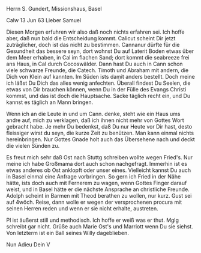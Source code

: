 Herrn S. Gundert, Missionshaus, Basel

 Calw 13 Jun 63
Lieber Samuel

Diesen Morgen erfuhren wir also daß noch nichts erfahren sei. Ich hoffe aber, daß nun bald die Entscheidung kommt. Calicut scheint Dir jetzt zuträglicher, doch ist das nicht zu bestimmen. Cannanur dürfte für die Gesundheit das bessere seyn, dort wohnst Du auf Laterit Boden etwas über dem Meer erhaben, in Cal im flachen Sand; dort kommt die seabreeze frei ans Haus, in Cal durch Cocoswälder. Dann hast Du auch in Cann schon viele schwarze Freunde, die Catech. Timoth und Abraham mit andern, die Dich von Klein auf kannten. Im Süden ists damit anders bestellt. Doch meine ich läßst Du Dich das alles wenig anfechten. Überall findest Du Seelen, die etwas von Dir brauchen können, wenn Du in der Fülle des Evangs Christi kommst, und das ist doch die Hauptsache. Sacke täglich recht ein, und Du kannst es täglich an Mann bringen.

Wenn ich an die Leute in und um Cann. denke, steht wie ein Haus ums andre auf, mich zu verklagen, daß ich ihnen nicht mehr von Gottes Wort gebracht habe. Je mehr Du bedenkst, daß Du nur Heute vor Dir hast, desto fleissiger wirst du seyn, die kurze Zeit zu benützen. Man kann einmal nichts hereinbringen. Nur Gottes Gnade holt auch das Übersehene nach und deckt die vielen Sünden zu.

Es freut mich sehr daß Ost nach Stuttg schreiben wollte wegen Fried's. Nur meine ich habe Großmama dort auch schon nachgefragt. Immerhin ist es etwas anderes ob Ost anklopft oder unser eines. Vielleicht kannst Du auch in Basel einmal eine Anfrage vorbringen. So gern ich Fried in der Nähe hätte, ists doch auch mit Fernerem zu wagen, wenn Gottes Finger darauf weist, und in Basel hätte er die nächste Ansprache an christliche Freunde. 
Adolph scheint in Barmen mit Theod berathen zu wollen, nur kurz. Gust sei auf 4wöch. Reise, dann wolle er wegen der versprochenen procura mit seinen Herren reden und wenn er sie nicht erhalte, austreten.

Pl ist äußerst still und methodisch. Ich hoffe er weiß was er thut. 
Mglg schreibt gar nicht. Grüße auch Marie Ost's und Marriott wenn Du sie siehst. Von letzterm ist ein Ball seines Willy dageblieben.

 Nun Adieu
 Dein V

